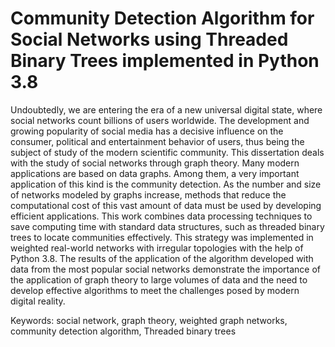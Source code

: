 # Community Detection Algorithm for Social Networks using Threaded Binary Trees implemented in Python 3.8

Undoubtedly, we are entering the era of a new universal digital state, where social networks count billions 
of users worldwide. The development and growing popularity of social media has a decisive influence on 
the consumer, political and entertainment behavior of users, thus being the subject of study of the 
modern scientific community.
This dissertation deals with the study of social networks through graph theory. Many modern applications 
are based on data graphs. Among them, a very important application of this kind is the community 
detection. As the number and size of networks modeled by graphs increase, methods that reduce the 
computational cost of this vast amount of data must be used by developing efficient applications.
This work combines data processing techniques to save computing time with standard data structures, 
such as threaded binary trees to locate communities effectively. This strategy was implemented in 
weighted real-world networks with irregular topologies with the help of Python 3.8.
The results of the application of the algorithm developed with data from the most popular social networks 
demonstrate the importance of the application of graph theory to large volumes of data and the need to 
develop effective algorithms to meet the challenges posed by modern digital reality.

Keywords: social network, graph theory, weighted graph networks, community detection algorithm, 
Threaded binary trees
